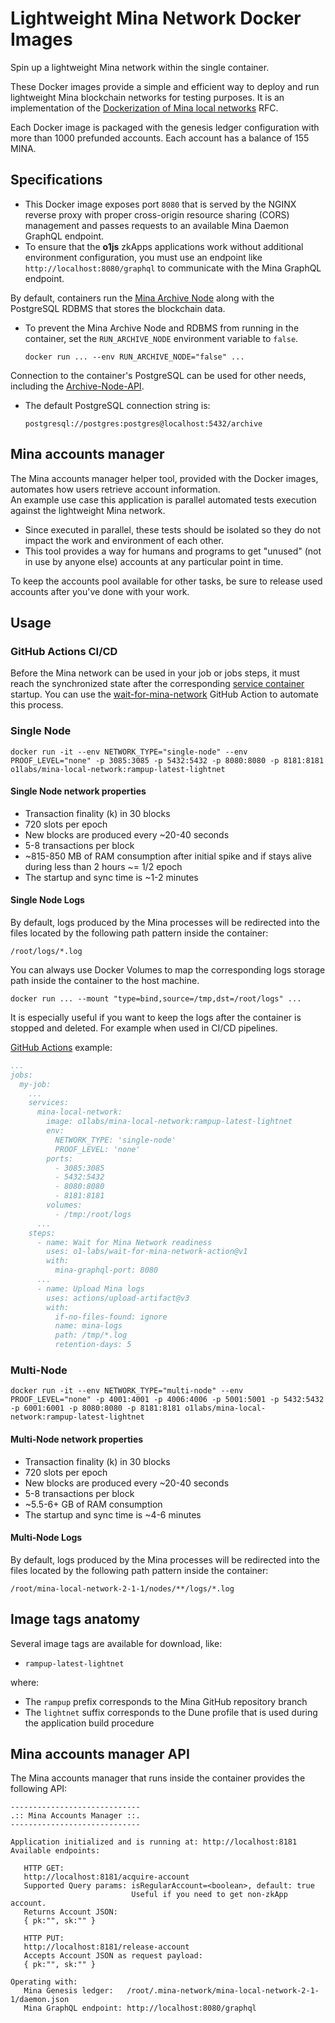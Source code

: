 # Lightweight Mina Network Docker Images

Spin up a lightweight Mina network within the single container.

These Docker images provide a simple and efficient way to deploy and run lightweight Mina blockchain networks for testing purposes. It is an implementation of the [Dockerization of Mina local networks](https://github.com/o1-labs/rfcs/blob/main/0004-dockerised-local-network.md) RFC.

Each Docker image is packaged with the genesis ledger configuration with more than 1000 prefunded accounts. Each account has a balance of 155 MINA.

## Specifications

- This Docker image exposes port `8080` that is served by the NGINX reverse proxy with proper cross-origin resource sharing (CORS) management and passes requests to an available Mina Daemon GraphQL endpoint.
- To ensure that the **o1js** zkApps applications work without additional environment configuration, you must use an endpoint like `http://localhost:8080/graphql` to communicate with the Mina GraphQL endpoint.

By default, containers run the [Mina Archive Node](https://docs.minaprotocol.com/node-operators/archive-node) along with the PostgreSQL RDBMS that stores the blockchain data.

- To prevent the Mina Archive Node and RDBMS from running in the container, set the `RUN_ARCHIVE_NODE` environment variable to `false`.

  ```shell
  docker run ... --env RUN_ARCHIVE_NODE="false" ...
  ```

Connection to the container's PostgreSQL can be used for other needs, including the [Archive-Node-API](https://github.com/o1-labs/Archive-Node-API).

- The default PostgreSQL connection string is:

  ```shell
  postgresql://postgres:postgres@localhost:5432/archive
  ```

## Mina accounts manager

The Mina accounts manager helper tool, provided with the Docker images, automates how users retrieve account information.  
An example use case this application is parallel automated tests execution against the lightweight Mina network.

- Since executed in parallel, these tests should be isolated so they do not impact the work and environment of each other.
- This tool provides a way for humans and programs to get "unused" (not in use by anyone else) accounts at any particular point in time.

To keep the accounts pool available for other tasks, be sure to release used accounts after you've done with your work.

## Usage

### GitHub Actions CI/CD

Before the Mina network can be used in your job or jobs steps, it must reach the synchronized state after the corresponding [service container](https://docs.github.com/en/actions/using-containerized-services/about-service-containers) startup. You can use the [wait-for-mina-network](https://github.com/marketplace/actions/wait-for-mina-network) GitHub Action to automate this process.

### Single Node

```shell
docker run -it --env NETWORK_TYPE="single-node" --env PROOF_LEVEL="none" -p 3085:3085 -p 5432:5432 -p 8080:8080 -p 8181:8181 o1labs/mina-local-network:rampup-latest-lightnet
```

#### Single Node network properties

- Transaction finality (k) in 30 blocks
- 720 slots per epoch
- New blocks are produced every ~20-40 seconds
- 5-8 transactions per block
- ~815-850 MB of RAM consumption after initial spike and if stays alive during less than 2 hours ~= 1/2 epoch
- The startup and sync time is ~1-2 minutes

#### Single Node Logs

By default, logs produced by the Mina processes will be redirected into the files located by the following path pattern inside the container:

```shell
/root/logs/*.log
```

You can always use Docker Volumes to map the corresponding logs storage path inside the container to the host machine.

```shell
docker run ... --mount "type=bind,source=/tmp,dst=/root/logs" ...
```

It is especially useful if you want to keep the logs after the container is stopped and deleted. For example when used in CI/CD pipelines.

[GitHub Actions](https://docs.github.com/en/actions/using-workflows/workflow-syntax-for-github-actions#jobsjob_idservices) example:

```yaml
...
jobs:
  my-job:
    ...
    services:
      mina-local-network:
        image: o1labs/mina-local-network:rampup-latest-lightnet
        env:
          NETWORK_TYPE: 'single-node'
          PROOF_LEVEL: 'none'
        ports:
          - 3085:3085
          - 5432:5432
          - 8080:8080
          - 8181:8181
        volumes:
          - /tmp:/root/logs
      ...
    steps:
      - name: Wait for Mina Network readiness
        uses: o1-labs/wait-for-mina-network-action@v1
        with:
          mina-graphql-port: 8080
      ...
      - name: Upload Mina logs
        uses: actions/upload-artifact@v3
        with:
          if-no-files-found: ignore
          name: mina-logs
          path: /tmp/*.log
          retention-days: 5
```

### Multi-Node

```shell
docker run -it --env NETWORK_TYPE="multi-node" --env PROOF_LEVEL="none" -p 4001:4001 -p 4006:4006 -p 5001:5001 -p 5432:5432 -p 6001:6001 -p 8080:8080 -p 8181:8181 o1labs/mina-local-network:rampup-latest-lightnet
```

#### Multi-Node network properties

- Transaction finality (k) in 30 blocks
- 720 slots per epoch
- New blocks are produced every ~20-40 seconds
- 5-8 transactions per block
- ~5.5-6+ GB of RAM consumption
- The startup and sync time is ~4-6 minutes

#### Multi-Node Logs

By default, logs produced by the Mina processes will be redirected into the files located by the following path pattern inside the container:

```shell
/root/mina-local-network-2-1-1/nodes/**/logs/*.log
```

## Image tags anatomy

Several image tags are available for download, like:

- `rampup-latest-lightnet`

where:

- The `rampup` prefix corresponds to the Mina GitHub repository branch
- The `lightnet` suffix corresponds to the Dune profile that is used during the application build procedure

## Mina accounts manager API

The Mina accounts manager that runs inside the container provides the following API:

```shell
-----------------------------
.:: Mina Accounts Manager ::.
-----------------------------

Application initialized and is running at: http://localhost:8181
Available endpoints:

   HTTP GET:
   http://localhost:8181/acquire-account
   Supported Query params: isRegularAccount=<boolean>, default: true
                           Useful if you need to get non-zkApp account.
   Returns Account JSON:
   { pk:"", sk:"" }

   HTTP PUT:
   http://localhost:8181/release-account
   Accepts Account JSON as request payload:
   { pk:"", sk:"" }

Operating with:
   Mina Genesis ledger:   /root/.mina-network/mina-local-network-2-1-1/daemon.json
   Mina GraphQL endpoint: http://localhost:8080/graphql
```
